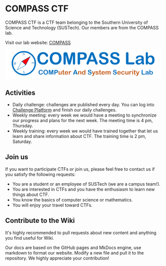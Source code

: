 # COMPASS CTF

COMPASS CTF is a CTF team belonging to the Southern University of Science and Technology (SUSTech). Our members are from the COMPASS lab.

Visit our lab website: [COMPASS](http://compass.sustech.edu.cn/)

![COMPASS](assets/logo.png)

## Activities

* Daily challenge: challenges are published every day. You can log into [Challenge Platform](http://ctf.infury.org:8000/) and finish our daily challenges.
* Weekly meeting: every week we would have a meeting to synchronize our progress and plans for the next week. The meeting time is 4 pm, Thursday.
* Weekly training: every week we would have trained together that let us learn and share information about CTF. The training time is 2 pm, Saturday.

## Join us

If you want to participate CTFs or join us, please feel free to contact us if you satisfy the following requests:

* You are a student or an employee of SUSTech (we are a campus team!).
* You are interested in CTFs and you have the enthusiasm to learn new things about CTF.
* You know the basics of computer science or mathematics.
* You will enjoy your travel toward CTFs.

## Contribute to the Wiki

It's highly recommended to pull requests about new content and anything you find useful for Wiki.

Our docs are based on the GitHub pages and MkDocs engine, use markdown to format our website. Modify a new file and pull it to the repository. We highly appreciate your contribution!

